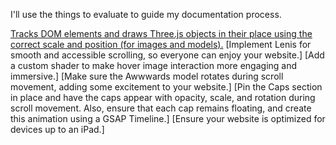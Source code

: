 I'll use the things to evaluate to guide my documentation process.

[Tracks DOM elements and draws Three.js objects in their place using the correct scale and position (for images and models).](./track-dom-elements.md)
[Implement Lenis for smooth and accessible scrolling, so everyone can enjoy your website.]
[Add a custom shader to make hover image interaction more engaging and immersive.]
[Make sure the Awwwards model rotates during scroll movement, adding some excitement to your website.]
[Pin the Caps section in place and have the caps appear with opacity, scale, and rotation during scroll movement. Also, ensure that each cap remains floating, and create this animation using a GSAP Timeline.]
[Ensure your website is optimized for devices up to an iPad.]


